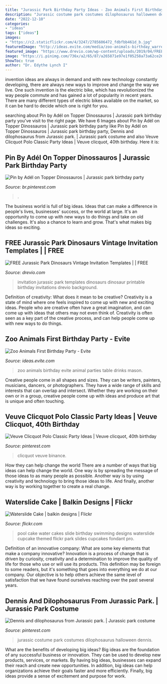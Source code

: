```yaml
---
title: "Jurassic Park Birthday Party Ideas - Zoo Animals First Birthday Party"
description: "Jurassic costume park costumes dilophosaurus halloween dennis"
date: "2022-12-10"
categories:
- "ideas"
tags: ["ideas"]
images:
- "https://c2.staticflickr.com/4/3247/2785606472_fdbfbb461d_b.jpg"
featuredImage: "http://ideas.evite.com/media/zoo-animals-birthday_warren_drinks-table_es_595.jpg"
featured_image: "https://www.drevio.com/wp-content/uploads/2019/04/FREE-Dinosaurs-Carnotaurus-Invitation-Templates.jpg"
image: "https://i.pinimg.com/736x/a2/65/87/a265871e97e1f05258a73a62ce2609ad--jurassic-park-mel.jpg"
ShowToc: true
author: "Dr. Edythe Lynch I"
---
```



invention ideas are always in demand and with new technology constantly developing, there are always new ways to improve and change the way we live. One such invention is the electric bike, which has revolutionized the way people commute and has gained a lot of popularity in recent years. There are many different types of electric bikes available on the market, so it can be hard to decide which one is right for you.

	

		
searching about Pin by Adél on Topper Dinossauros | Jurassic park birthday party you've visit to the right page. We have 6 Images about Pin by Adél on Topper Dinossauros | Jurassic park birthday party like Pin by Adél on Topper Dinossauros | Jurassic park birthday party, Dennis and dilophosaurus from Jurassic park. | Jurassic park costume and also Veuve Clicquot Polo Classic Party Ideas | Veuve clicquot, 40th birthday. Here it is:
		
    
## Pin By Adél On Topper Dinossauros | Jurassic Park Birthday Party

<img loading=lazy src="https://i.pinimg.com/736x/09/6d/7e/096d7e9ab70d2812f568b98bb092f6d1.jpg" onerror="this.onerror=null;this.src='https://tse1.mm.bing.net/th?id=OIP.T10cWHqkCgqN4LQaGUdzlAHaKe&amp;pid=15.1';" alt="Pin by Adél on Topper Dinossauros | Jurassic park birthday party">

_Source: br.pinterest.com_

>. 

	

The business world is full of big ideas. Ideas that can make a difference in people's lives, businesses' success, or the world at large. It's an opportunity to come up with new ways to do things and take on old challenges. It's also a chance to learn and grow. That's what makes big ideas so exciting.

    
## FREE Jurassic Park Dinosaurs Vintage Invitation Templates | | FREE

<img loading=lazy src="https://www.drevio.com/wp-content/uploads/2019/04/FREE-Dinosaurs-Carnotaurus-Invitation-Templates.jpg" onerror="this.onerror=null;this.src='https://tse3.mm.bing.net/th?id=OIP.8OjpH5m0W_REpddma2JP-AHaKX&amp;pid=15.1';" alt="FREE Jurassic Park Dinosaurs Vintage Invitation Templates | | FREE">

_Source: drevio.com_

>invitation jurassic park templates dinosaurs dinosaur printable birthday invitations drevio background. 

	

Definition of creativity: What does it mean to be creative?
Creativity is a state of mind where one feels inspired to come up with new and exciting ideas. People who are creative often have a great imagination, and can come up with ideas that others may not even think of. Creativity is often seen as a key part of the creative process, and can help people come up with new ways to do things.

    
## Zoo Animals First Birthday Party - Evite

<img loading=lazy src="http://ideas.evite.com/media/zoo-animals-birthday_warren_drinks-table_es_595.jpg" onerror="this.onerror=null;this.src='https://tse1.mm.bing.net/th?id=OIP.mejNDRwrD761uqvM3QcfHgHaLM&amp;pid=15.1';" alt="Zoo Animals First Birthday Party - Evite">

_Source: ideas.evite.com_

>zoo animals birthday evite animal parties table drinks mason. 

	

Creative people come in all shapes and sizes. They can be writers, painters, musicians, dancers, or photographers. They have a wide range of skills and interests that can overlap and intersect. Whether they are working on their own or in a group, creative people come up with ideas and produce art that is unique and often touching.

    
## Veuve Clicquot Polo Classic Party Ideas | Veuve Clicquot, 40th Birthday

<img loading=lazy src="https://i.pinimg.com/736x/9f/30/c7/9f30c73e4f5db8e8aadbe3c96c7c3e37.jpg" onerror="this.onerror=null;this.src='https://tse2.mm.bing.net/th?id=OIP.ECbPk_oW6ppgLMjVAh7wuAHaJ4&amp;pid=15.1';" alt="Veuve Clicquot Polo Classic Party Ideas | Veuve clicquot, 40th birthday">

_Source: pinterest.com_

>clicquot veuve binance. 

	

How they can help change the world
There are a number of ways that big ideas can help change the world. One way is by spreading the message of those ideas to as many people as possible. Another way is by using creativity and technology to bring those ideas to life. And finally, another way is by working together to create a real change.

    
## Waterslide Cake | Balkin Designs | Flickr

<img loading=lazy src="https://c2.staticflickr.com/4/3247/2785606472_fdbfbb461d_b.jpg" onerror="this.onerror=null;this.src='https://tse1.mm.bing.net/th?id=OIP.1YOjCKEr6SBpRaidH9w_AQHaJ4&amp;pid=15.1';" alt="Waterslide Cake | balkin designs | Flickr">

_Source: flickr.com_

>pool cake water cakes slide birthday swimming designs waterslide cupcake themed flickr park slides cupcakes fondant pro. 

	

Definition of an innovative company: What are some key elements that make a company innovative?
Innovation is a process of change that is driven by curiosity, creativity and a determination to improve the quality of life for those who use or will use its products. This definition may be foreign to some readers, but it's something that goes into everything we do at our company. Our objective is to help others achieve the same level of satisfaction that we have found ourselves reaching over the past several years.

    
## Dennis And Dilophosaurus From Jurassic Park. | Jurassic Park Costume

<img loading=lazy src="https://i.pinimg.com/736x/a2/65/87/a265871e97e1f05258a73a62ce2609ad--jurassic-park-mel.jpg" onerror="this.onerror=null;this.src='https://tse4.mm.bing.net/th?id=OIP.9eWmAzdSmdIrMzbgAPbFwQHaJ3&amp;pid=15.1';" alt="Dennis and dilophosaurus from Jurassic park. | Jurassic park costume">

_Source: pinterest.com_

>jurassic costume park costumes dilophosaurus halloween dennis. 

	

What are the benefits of developing big ideas?
Big ideas are the foundation of any successful business or innovation. They can be used to develop new products, services, or markets. By having big ideas, businesses can expand their reach and create new opportunities. In addition, big ideas can help organizations achieve their goals faster and more efficiently. Finally, big ideas provide a sense of excitement and purpose for work.


